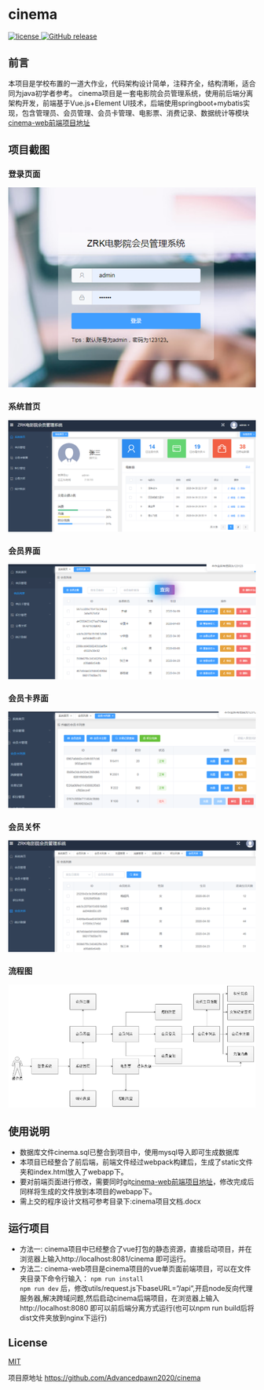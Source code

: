 # cinema
  <a href="https://github.com/Advancedpawn2020/cinema/blob/master/LICENSE">
    <img src="https://img.shields.io/github/license/mashape/apistatus.svg" alt="license">
  </a>
  <a href="https://github.com/Advancedpawn2020/cinema/releases">
    <img src="https://img.shields.io/github/release/Advancedpawn2020/cinema.svg" alt="GitHub release">
  </a>

## 前言
本项目是学校布置的一道大作业，代码架构设计简单，注释齐全，结构清晰，适合同为java初学者参考。
cinema项目是一套电影院会员管理系统，使用前后端分离架构开发，前端基于Vue.js+Element UI技术，后端使用springboot+mybatis实现，包含管理员、会员管理、会员卡管理、电影票、消费记录、数据统计等模块
[cinema-web前端项目地址](https://github.com/Advancedpawn2020/cinema-web)

## 项目截图

### 登录页面

![Image text](https://github.com/Advancedpawn2020/cinema/blob/master/src/main/webapp/projectimg/1.png?raw=true)

### 系统首页

![Image text](https://github.com/Advancedpawn2020/cinema/blob/master/src/main/webapp/projectimg/2.png?raw=true)

### 会员界面

![Image text](https://github.com/Advancedpawn2020/cinema/blob/master/src/main/webapp/projectimg/3.png?raw=true)

### 会员卡界面

![Image text](https://github.com/Advancedpawn2020/cinema/blob/master/src/main/webapp/projectimg/4.png?raw=true)

### 会员关怀

![Image text](https://github.com/Advancedpawn2020/cinema/blob/master/src/main/webapp/projectimg/9.png?raw=true)

### 流程图
![Image text](https://github.com/Advancedpawn2020/cinema/blob/master/src/main/webapp/projectimg/flowchart.png?raw=true)
                         
## 使用说明
* 数据库文件cinema.sql已整合到项目中，使用mysql导入即可生成数据库
* 本项目已经整合了前后端，前端文件经过webpack构建后，生成了static文件夹和index.html放入了webapp下。
* 要对前端页面进行修改，需要同时git[cinema-web前端项目地址](https://github.com/Advancedpawn2020/cinema-web)，修改完成后
同样将生成的文件放到本项目的webapp下。    
* 需上交的程序设计文档可参考目录下:cinema项目文档.docx  

## 运行项目
* 方法一: cinema项目中已经整合了vue打包的静态资源，直接启动项目，并在浏览器上输入http://localhost:8081/cinema 即可运行。                                                                         
* 方法二: cinema-web项目是cinema项目的vue单页面前端项目，可以在文件夹目录下命令行输入：
`npm run install`                                                                                          
`npm run dev`
后，修改utils/request.js下baseURL=”/api”,开启node反向代理服务器,解决跨域问题,然后启动cinema后端项目，在浏览器上输入 http://localhost:8080 即可以前后端分离方式运行(也可以npm run build后将dist文件夹放到nginx下运行)

## License
[MIT](https://github.com/Advancedpawn2020/cinema/blob/master/LICENSE)

项目原地址
https://github.com/Advancedpawn2020/cinema

